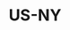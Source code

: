 ---
published:  false
post_id:    2019-US-NY
title:      US-NY
images:
  - ext:    00.jpg
    asp:    4-5
    dim:    33
    dir:    v
---